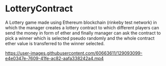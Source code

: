 
# LotteryContract
A Lottery game made using Ethereum blockchain (rinkeby test network) in which the manager creates a lottery contract to which different players can send the money in form of ether and finally manager can ask the contract to pick a winner which is selected pseudo randomly and the whole contract ether value is transferred to the winner selected.

https://user-images.githubusercontent.com/60663611/129093099-e4e0347e-7609-41fe-ac82-aafa338242a4.mp4

